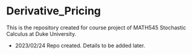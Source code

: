 # Derivative_Pricing

This is the repository created for course project of MATH545 Stochastic Calculus at Duke University. 

* 2023/02/24 Repo created. Details to be added later.
